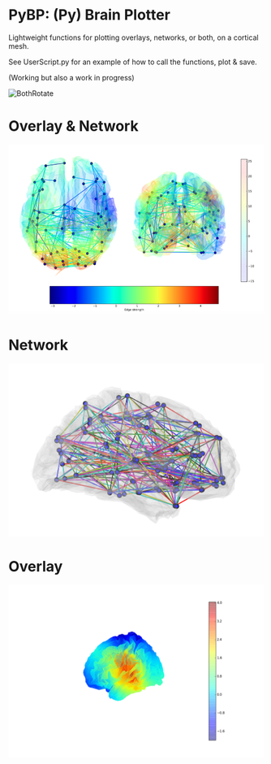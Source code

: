 # PyBP: (Py) Brain Plotter

Lightweight functions for plotting overlays, networks, or both, on a cortical mesh.

See UserScript.py for an example of how to call the functions, plot & save.

(Working but also a work in progress)

![BothRotate](rotation1.gif)

# Overlay & Network

![both](both.png)

# Network

![test net fig](testfig.png)

# Overlay

![test overlay fig](fig1.png)
